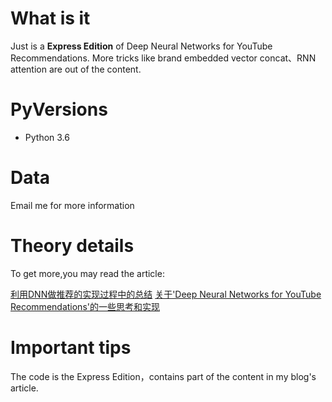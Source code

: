 # What is it
Just is a **Express Edition** of Deep Neural Networks for YouTube Recommendations. More tricks like brand embedded vector concat、RNN attention are out of the content.

# PyVersions
- Python 3.6

# Data
Email me for more information

# Theory details
To get more,you may read the article:

[利用DNN做推荐的实现过程中的总结](https://zhuanlan.zhihu.com/p/38638747)
[关于'Deep Neural Networks for YouTube Recommendations'的一些思考和实现](http://shataowei.com/2018/06/26/关于'Deep%20Neural%20Networks%20for%20YouTube%20Recommendations'的一些思考和实现/)

# Important tips
The code is the Express Edition，contains part of the content in my blog's article.
